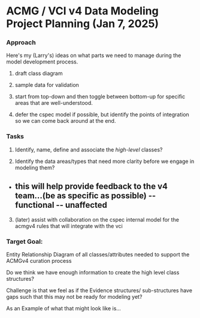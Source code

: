 

# ACMG / VCI v4 Data Modeling Project Planning  (Jan 7, 2025)

### Approach

Here's my (Larry's) ideas on what parts we need to manage during the model development process.

1. draft class diagram
2. sample data for validation
3. start from top-down and then toggle between bottom-up for specific areas that are well-understood.

4. defer the cspec model if possible, but identify the points of integration so we can come back around at the end.

### Tasks
1. Identify, name, define and associate the *high-level* classes?

2. Identify the data areas/types that need more clarity before we engage in modeling them?
  - this will help provide feedback to the v4 team...(be as specific as possible)
    -- functional
    -- unaffected
    -- 

3. (later) assist with collaboration on the cspec internal model for the acmgv4 rules that will integrate with the vci



### Target Goal:
  Entity Relationship Diagram of all classes/attributes needed to support the ACMGv4 curation process

  Do we think we have enough information to create the high level class structures?

  Challenge is that we feel as if the Evidence structures/ sub-structures have gaps such that this may not be ready for modeling yet?


  As an Example of what that might look like is...



    
